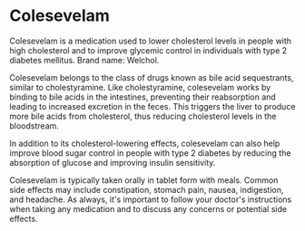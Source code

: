 [//]: # (source: ?)
[//]: # (brands: Welchol)
[//]: # (tags: anticholesterols bile-acid-sequestrants)

# Colesevelam

Colesevelam is a medication used to lower cholesterol levels in people with high cholesterol and to improve glycemic control in individuals with type 2 diabetes mellitus. Brand name: Welchol.

Colesevelam belongs to the class of drugs known as bile acid sequestrants, similar to cholestyramine. Like cholestyramine, colesevelam works by binding to bile acids in the intestines, preventing their reabsorption and leading to increased excretion in the feces. This triggers the liver to produce more bile acids from cholesterol, thus reducing cholesterol levels in the bloodstream.

In addition to its cholesterol-lowering effects, colesevelam can also help improve blood sugar control in people with type 2 diabetes by reducing the absorption of glucose and improving insulin sensitivity.

Colesevelam is typically taken orally in tablet form with meals. Common side effects may include constipation, stomach pain, nausea, indigestion, and headache. As always, it's important to follow your doctor's instructions when taking any medication and to discuss any concerns or potential side effects.
